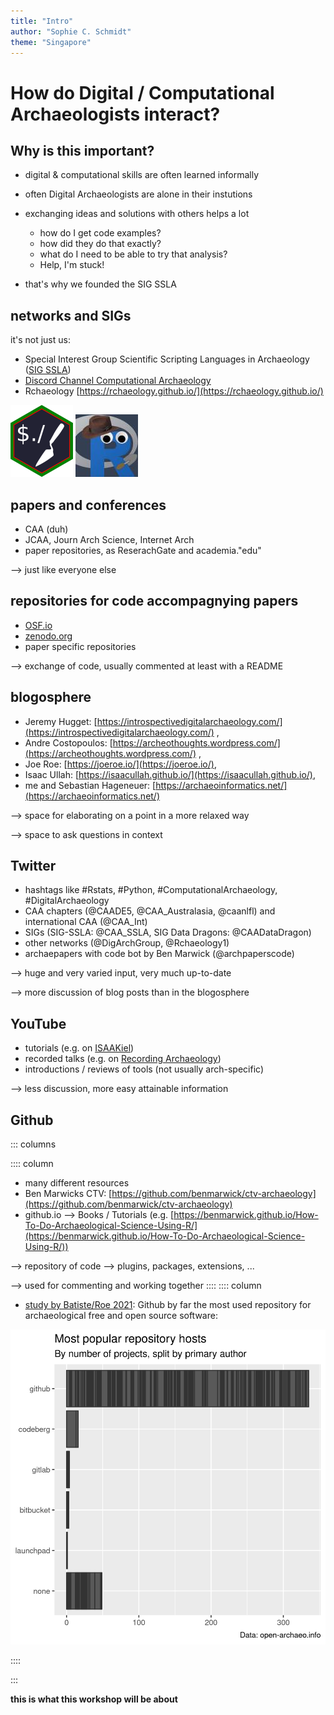 ```yaml
---
title: "Intro"
author: "Sophie C. Schmidt"
theme: "Singapore"
---
```


# How do Digital / Computational Archaeologists interact?

## Why is this important?

- digital & computational skills are often learned informally
- often Digital Archaeologists are alone in their instutions
- exchanging ideas and solutions with others helps a lot
  - how do I get code examples?
  - how did they do that exactly?
  - what do I need to be able to try that analysis?
  - Help, I'm stuck!

- that's why we founded the SIG SSLA


## networks and SIGs

it's not just us:

- Special Interest Group Scientific Scripting Languages in Archaeology ([SIG SSLA](https://sslarch.github.io/))
- [Discord Channel Computational Archaeology](https://discord.com/invite/Z9UXwjASM5)
- Rchaeology [https://rchaeology.github.io/](https://rchaeology.github.io/)

![](./images/logo.png)
![](./images/Rchaeology_logo.jpg)

## papers and conferences

- CAA (duh)
- JCAA, Journ Arch Science, Internet Arch
- paper repositories, as ReserachGate and academia."edu"

--> just like everyone else


## repositories for code accompagnying papers

- [OSF.io](https://osf.io/)
- [zenodo.org](https://zenodo.org/)
- paper specific repositories

--> exchange of code, usually commented at least with a README

## blogosphere

- Jeremy Hugget: [https://introspectivedigitalarchaeology.com/](https://introspectivedigitalarchaeology.com/) ,
- Andre Costopoulos: [https://archeothoughts.wordpress.com/](https://archeothoughts.wordpress.com/) ,
- Joe Roe: [https://joeroe.io/](https://joeroe.io/),
- Isaac Ullah: [https://isaacullah.github.io/](https://isaacullah.github.io/),
- me and Sebastian Hageneuer: [https://archaeoinformatics.net/](https://archaeoinformatics.net/)

--> space for elaborating on a point in a more relaxed way

--> space to ask questions in context


## Twitter

- hashtags like #Rstats, #Python, #ComputationalArchaeology, #DigitalArchaeology
- CAA chapters (@CAADE5, @CAA_Australasia, @caanlfl) and international CAA (@CAA_Int)
- SIGs (SIG-SSLA: @CAA_SSLA, SIG Data Dragons: @CAADataDragon)
- other networks (@DigArchGroup, @Rchaeology1)
- archaepapers with code bot by Ben Marwick (@archpaperscode)

--> huge and very varied input, very much up-to-date

--> more discussion of blog posts than in the blogosphere

## YouTube

- tutorials (e.g. on [ISAAKiel](https://www.youtube.com/channel/UCNhj3I--Xhm1plgLpR2V2Cw))
- recorded talks (e.g. on [Recording Archaeology](https://www.youtube.com/c/RecordingArchaeologyVideos))
- introductions / reviews of tools (not usually arch-specific)

--> less discussion, more easy attainable information

## Github
::: columns

:::: column

- many different resources
- Ben Marwicks CTV: [https://github.com/benmarwick/ctv-archaeology](https://github.com/benmarwick/ctv-archaeology) 
- github.io --> Books / Tutorials (e.g. [https://benmarwick.github.io/How-To-Do-Archaeological-Science-Using-R/](https://benmarwick.github.io/How-To-Do-Archaeological-Science-Using-R/))

--> repository of code --> plugins, packages, extensions, ...

--> used for commenting and working together
:::: 
:::: column
- [study by Batiste/Roe 2021](https://github.com/zackbatist/caa2021-openarchaeo/): Github by far the most used repository for archaeological free and open source software:

![](./images/RoeBatiste_repo-hosts.png)

::::

:::


**this is what this workshop will be about**
